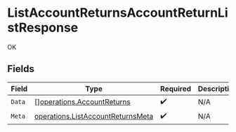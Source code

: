 # ListAccountReturnsAccountReturnListResponse

OK


## Fields

| Field                                                                                         | Type                                                                                          | Required                                                                                      | Description                                                                                   |
| --------------------------------------------------------------------------------------------- | --------------------------------------------------------------------------------------------- | --------------------------------------------------------------------------------------------- | --------------------------------------------------------------------------------------------- |
| `Data`                                                                                        | [][operations.AccountReturns](../../../pkg/models/operations/accountreturns.md)               | :heavy_check_mark:                                                                            | N/A                                                                                           |
| `Meta`                                                                                        | [operations.ListAccountReturnsMeta](../../../pkg/models/operations/listaccountreturnsmeta.md) | :heavy_check_mark:                                                                            | N/A                                                                                           |